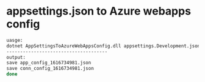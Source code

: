 # appsettings.json to Azure webapps config

``` sh
uasge:
dotnet AppSettingsToAzureWebAppsConfig.dll appsettings.Development.json
-------------------------------------
output:
save app_config_1616734981.json
save conn_config_1616734981.json
done
```

